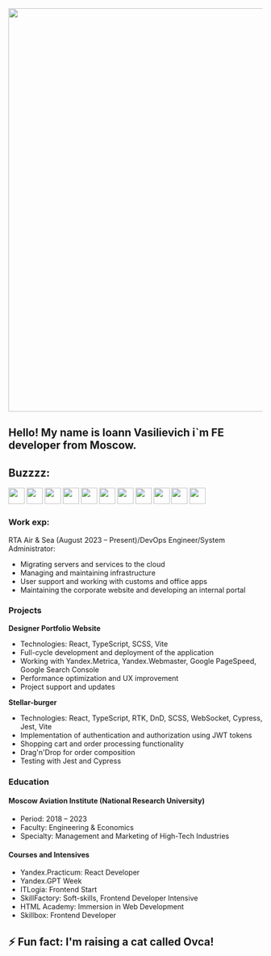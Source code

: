 <img src="https://media.giphy.com/media/Lny6Rw04nsOOc/giphy.gif" width="800"/>

## Hello! My name is Ioann Vasilievich i`m FE developer from Moscow. 
## Buzzzz: 
<img height="32" width="32" src="https://cdn.simpleicons.org/react/white"/> <img height="32" width="32" src="https://cdn.simpleicons.org/typescript/white"/> <img height="32" width="32" src="https://cdn.simpleicons.org/javascript/white"/> <img height="32" width="32" src="https://cdn.simpleicons.org/vite/white"/> <img height="32" width="32" src="https://cdn.simpleicons.org/yarn/white"/> <img height="32" width="32" src="https://cdn.simpleicons.org/webpack/white"/> <img height="32" width="32" src="https://cdn.simpleicons.org/sass/white"/> <img height="32" width="32" src="https://cdn.simpleicons.org/redux/white"/> <img height="32" width="32" src="https://cdn.simpleicons.org/yandexcloud/white"/> <img height="32" width="32" src="https://cdn.simpleicons.org/cypress/white"/> <img height="32" width="32" src="https://cdn.simpleicons.org/jest/white"/>


### Work exp: 
RTA Air & Sea (August 2023 – Present)/DevOps Engineer/System Administrator:
  - Migrating servers and services to the cloud
  - Managing and maintaining infrastructure
  - User support and working with customs and office apps
  - Maintaining the corporate website and developing an internal portal
    
### Projects
**Designer Portfolio Website**
- Technologies: React, TypeScript, SCSS, Vite
- Full-cycle development and deployment of the application
- Working with Yandex.Metrica, Yandex.Webmaster, Google PageSpeed, Google Search Console
- Performance optimization and UX improvement
- Project support and updates

**Stellar-burger**
- Technologies: React, TypeScript, RTK, DnD, SCSS, WebSocket, Cypress, Jest, Vite
- Implementation of authentication and authorization using JWT tokens
- Shopping cart and order processing functionality
- Drag'n'Drop for order composition
- Testing with Jest and Cypress

### Education
#### Moscow Aviation Institute (National Research University)
- Period: 2018 – 2023
- Faculty: Engineering & Economics
- Specialty: Management and Marketing of High-Tech Industries

#### Courses and Intensives
- Yandex.Practicum: React Developer
- Yandex.GPT Week
- ITLogia: Frontend Start
- SkillFactory: Soft-skills, Frontend Developer Intensive
- HTML Academy: Immersion in Web Development
- Skillbox: Frontend Developer

## ⚡ Fun fact: **I'm raising a cat called Ovca!**


<!--[![trophy](https://github-profile-trophy.vercel.app/?username=ryo-ma)](https://github.com/i0ji/github-profile-trophy)
[![GitHub Streak](https://github-readme-streak-stats.herokuapp.com/?user=i0ji)](https://git.io/streak-stats)
Info GH: [![Top Langs](https://github-readme-stats.vercel.app/api/top-langs/?username=i0ji&layout=compact)](https://github.com/i0ji/github-readme-stats)
Info CW: [![codewars](https://www.codewars.com/users/i0ji/badges/micro)](https://www.codewars.com/users/i0ji) 
-->





